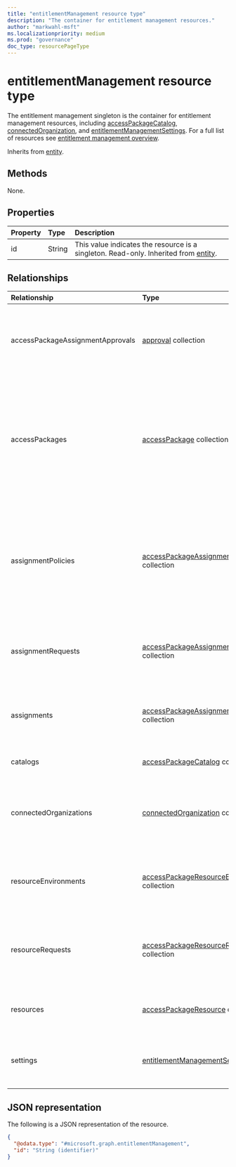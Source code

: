 ```yaml
---
title: "entitlementManagement resource type"
description: "The container for entitlement management resources."
author: "markwahl-msft"
ms.localizationpriority: medium
ms.prod: "governance"
doc_type: resourcePageType
---
```


# entitlementManagement resource type

The entitlement management singleton is the container for entitlement management resources, including [accessPackageCatalog](accesspackagecatalog.md), [connectedOrganization](connectedorganization.md), and [entitlementManagementSettings](entitlementmanagementsettings.md).  For a full list of resources see [entitlement management overview](entitlementmanagement-overview.md).

Inherits from [entity](entity.md).

## Methods

None.

## Properties
|Property|Type|Description|
|:---|:---|:---|
|id|String|This value indicates the resource is a singleton. Read-only. Inherited from [entity](entity.md).|

## Relationships
|Relationship|Type|Description|
|:---|:---|:---|
|accessPackageAssignmentApprovals|[approval](../resources/approval.md) collection | Approval stages for decisions associated with access package assignment requests.|
|accessPackages|[accessPackage](../resources/accesspackage.md) collection|Access packages define the collection of resource roles and the policies for which subjects can request or be assigned access to those resources.|
|assignmentPolicies|[accessPackageAssignmentPolicy](../resources/accesspackageassignmentpolicy.md) collection|Access package assignment policies govern which subjects can request or be assigned an access package via an access package assignment.|
|assignmentRequests|[accessPackageAssignmentRequest](../resources/accesspackageassignmentrequest.md) collection|Access package assignment requests created by or on behalf of a subject.|
|assignments|[accessPackageAssignment](../resources/accesspackageassignment.md) collection| The assignment of an access package to a subject for a period of time.|
|catalogs|[accessPackageCatalog](../resources/accesspackagecatalog.md) collection|A container for access packages.|
|connectedOrganizations|[connectedOrganization](../resources/connectedorganization.md) collection|References to a directory or domain of another organization whose users can request access.|
|resourceEnvironments|[accessPackageResourceEnvironment](../resources/accesspackageresourceenvironment.md) collection| A reference to the geolocation environments in which a resource is located.|
|resourceRequests|[accessPackageResourceRequest](../resources/accesspackageresourcerequest.md) collection|Represents a request to add or remove a resource to or from a catalog respectively. |
|resources|[accessPackageResource](../resources/accesspackageresource.md) collection|The resources associated with the catalogs. |
|settings|[entitlementManagementSettings](../resources/entitlementmanagementsettings.md)| The settings that control the behavior of Azure AD entitlement management.|

## JSON representation
The following is a JSON representation of the resource.
<!-- {
  "blockType": "resource",
  "keyProperty": "id",
  "@odata.type": "microsoft.graph.entitlementManagement",
  "openType": false
}
-->
``` json
{
  "@odata.type": "#microsoft.graph.entitlementManagement",
  "id": "String (identifier)"
}
```


